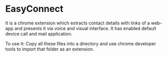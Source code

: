 # EasyConnect
It is a chrome extension which extracts contact details with links of a web-app and presents it via voice and visual interface.
It has enabled default device call and mail application.

To use it:
Copy all these files into a directory and use chrome developer tools to import that folder as an extension. 
